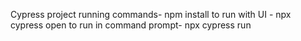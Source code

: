 Cypress project running commands-
npm install
to run with UI - npx cypress open
to run in command prompt- npx cypress run